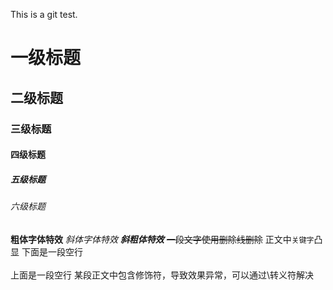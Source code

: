 This is a git test.
# 一级标题
## 二级标题
### 三级标题
#### 四级标题
##### 五级标题
###### 六级标题

**粗体字体特效**
*斜体字体特效*
***斜粗体特效***
~~一段文字使用删除线删除~~
正文中`关键字`凸显
下面是一段空行<br><br>
上面是一段空行
某段正文中包含修饰符，导致效果异常，可以通过\转义符解决<br><br>
